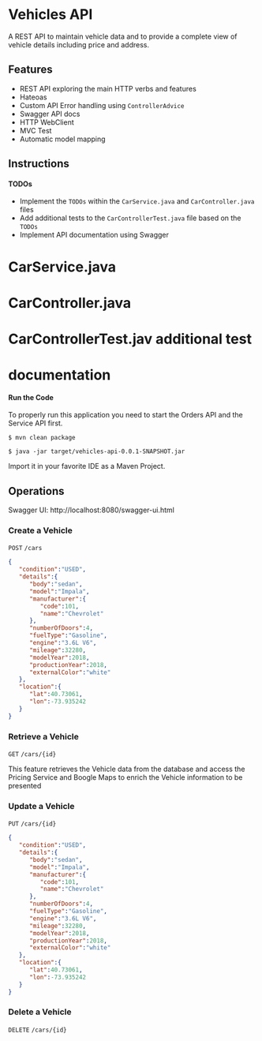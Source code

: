 # Vehicles API

A REST API to maintain vehicle data and to provide a complete
view of vehicle details including price and address.

## Features

- REST API exploring the main HTTP verbs and features
- Hateoas
- Custom API Error handling using `ControllerAdvice`
- Swagger API docs
- HTTP WebClient
- MVC Test
- Automatic model mapping

## Instructions

#### TODOs

- Implement the `TODOs` within the `CarService.java` and `CarController.java`  files
- Add additional tests to the `CarControllerTest.java` file based on the `TODOs`
- Implement API documentation using Swagger

# CarService.java

# CarController.java

# CarControllerTest.jav additional test

# documentation

#### Run the Code

To properly run this application you need to start the Orders API and
the Service API first.


```
$ mvn clean package
```

```
$ java -jar target/vehicles-api-0.0.1-SNAPSHOT.jar
```

Import it in your favorite IDE as a Maven Project.



## Operations

Swagger UI: http://localhost:8080/swagger-ui.html

### Create a Vehicle

`POST` `/cars`
```json
{
   "condition":"USED",
   "details":{
      "body":"sedan",
      "model":"Impala",
      "manufacturer":{
         "code":101,
         "name":"Chevrolet"
      },
      "numberOfDoors":4,
      "fuelType":"Gasoline",
      "engine":"3.6L V6",
      "mileage":32280,
      "modelYear":2018,
      "productionYear":2018,
      "externalColor":"white"
   },
   "location":{
      "lat":40.73061,
      "lon":-73.935242
   }
}
```

### Retrieve a Vehicle

`GET` `/cars/{id}`

This feature retrieves the Vehicle data from the database
and access the Pricing Service and Boogle Maps to enrich 
the Vehicle information to be presented

### Update a Vehicle

`PUT` `/cars/{id}`

```json
{
   "condition":"USED",
   "details":{
      "body":"sedan",
      "model":"Impala",
      "manufacturer":{
         "code":101,
         "name":"Chevrolet"
      },
      "numberOfDoors":4,
      "fuelType":"Gasoline",
      "engine":"3.6L V6",
      "mileage":32280,
      "modelYear":2018,
      "productionYear":2018,
      "externalColor":"white"
   },
   "location":{
      "lat":40.73061,
      "lon":-73.935242
   }
}
```

### Delete a Vehicle

`DELETE` `/cars/{id}`
